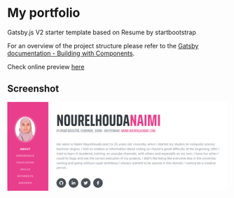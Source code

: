 # My portfolio

Gatsby.js V2 starter template based on Resume by startbootstrap

For an overview of the project structure please refer to the [Gatsby documentation - Building with Components](https://www.gatsbyjs.org/docs/building-with-components/).

Check online preview [here](https://naiminourelhouda.netlify.app/)

## Screenshot

![Screenshot](./src/assets/img/demo.PNG)


